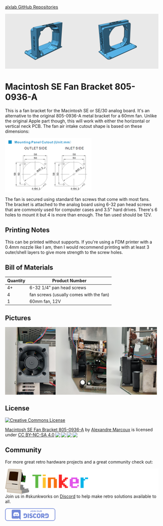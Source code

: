 [alxlab GitHub Repositories](https://github.com/alxlab-zone66x?tab=repositories)

<img src="docs/macintosh_se_60mm_fan_bracket_model_front.png" style="display: inline-block; width: 50%;" alt="Macintosh SE Fan Bracket front" /><img src="docs/macintosh_se_60mm_fan_bracket_model_back.png" style="display: inline-block; width: 50%;" alt="Macintosh SE Fan Bracket back"/>

# Macintosh SE Fan Bracket 805-0936-A

This is a fan bracket for the Macintosh SE or SE/30 analog board. It's an alternative to the original 805-0936-A metal bracket for a 60mm fan. Unlike the original Apple part though, this will work with either the horizontal or vertical neck PCB. The fan air intake cutout shape is based on these dimensions:

<img src="docs/60mm_fan_cutout.png" style="display: block; margin: 0 auto 0 0;" alt="60mm fan cutout" />

The fan is secured using standard fan screws that come with most fans. The bracket is attached to the analog board using 6-32 pan head screws that are commonly used for computer cases and 3.5" hard drives. There's 6 holes to mount it but 4 is more than enough. The fan used should be 12V.



## Printing Notes

This can be printed without supports. If you're using a FDM printer with a 0.4mm nozzle like I am, then I would recommend printing with at least 3 outer/shell layers to give more strength to the screw holes. 



## Bill of Materials

| Quantity | Product Number                          |
| :------- | --------------------------------------- |
| 4+       | 6-32 1/4" pan head screws               |
| 4        | fan screws (usually comes with the fan) |
| 1        | 60mm fan, 12V                           |



## Pictures

<img src="docs/macintosh_se_fan_bracket_1.jpg" style="display: inline-block; width: 33%;" alt="Macintosh SE Fan Bracket front" /><img src="docs/macintosh_se_fan_bracket_2.jpg" style="display: inline-block; width: 33%;" alt="Macintosh SE Fan Bracket top" /><img src="docs/macintosh_se_fan_bracket_3.jpg" style="display: inline-block; width: 33%;" alt="Macintosh SE Fan Bracket side" />



## License

<a rel="license" href="https://creativecommons.org/licenses/by-nc-sa/4.0/?ref=chooser-v1"><img alt="Creative Commons License" style="border-width:0" src="https://i.creativecommons.org/l/by-nc-sa/4.0/88x31.png" /></a>

<p xmlns:cc="http://creativecommons.org/ns#"  xmlns:dct="http://purl.org/dc/terms/"><a property="dct:title"  rel="cc:attributionURL"  href="https://github.com/alxlab-zone66x/Macintosh_SE_Fan_Bracket_805-0936-A">Macintosh  SE Fan Bracket 805-0936-A</a> by <a rel="cc:attributionURL  dct:creator" property="cc:attributionName"  href="https://www.alxlab.com">Alexandre Marcoux</a> is licensed  under <a  href="http://creativecommons.org/licenses/by-nc-sa/4.0/?ref=chooser-v1"  target="_blank" rel="license noopener noreferrer"  style="display:inline-block;">CC BY-NC-SA 4.0<img  style="height:22px!important;margin-left:3px;vertical-align:text-bottom;"   src="https://mirrors.creativecommons.org/presskit/icons/cc.svg?ref=chooser-v1"><img   style="height:22px!important;margin-left:3px;vertical-align:text-bottom;"   src="https://mirrors.creativecommons.org/presskit/icons/by.svg?ref=chooser-v1"><img   style="height:22px!important;margin-left:3px;vertical-align:text-bottom;"   src="https://mirrors.creativecommons.org/presskit/icons/nc.svg?ref=chooser-v1"><img   style="height:22px!important;margin-left:3px;vertical-align:text-bottom;"   src="https://mirrors.creativecommons.org/presskit/icons/sa.svg?ref=chooser-v1"></a></p>  



## Community

For more great retro hardware projects and a great community check out:

[<img src="docs/tinker_different_sat_rev_600.png" alt="Tinker Different" style="float: left;" />](https://tinkerdifferent.com/)









Join us in #skunkworks on [Discord](https://discord.gg/GKcvtgU7P9) to help make retro solutions available to all.

[<img src="docs/discordbanner.png" alt="Discord Open Retro SCSI skunkworks" style="float: left;" />](https://discord.gg/GKcvtgU7P9)





